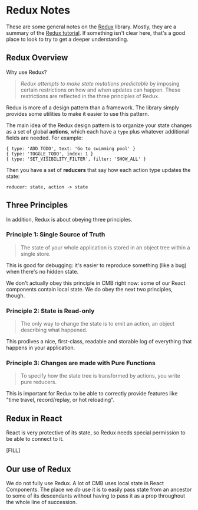 # Redux Notes

These are some general notes on the [Redux](https://redux.js.org/) library.
Mostly, they are a summary of the
[Redux tutorial](https://redux.js.org/introduction/motivation). If something
isn't clear here, that's a good place to look to try to get a deeper
understanding.

## Redux Overview

Why use Redux?

> _Redux attempts to make state mutations predictable_ by imposing certain
> restrictions on how and when updates can happen. These restrictions are
> reflected in the three principles of Redux.

Redux is more of a design pattern than a framework. The library simply provides
some utilities to make it easier to use this pattern.

The main idea of the Redux design pattern is to organize your state changes as a
set of global **actions**, which each have a `type` plus whatever additional
fields are needed. For example:

    { type: 'ADD_TODO', text: 'Go to swimming pool' }
    { type: 'TOGGLE_TODO', index: 1 }
    { type: 'SET_VISIBILITY_FILTER', filter: 'SHOW_ALL' }

Then you have a set of **reducers** that say how each action type updates the
state:

    reducer: state, action -> state

## Three Principles

In addition, Redux is about obeying three principles.

### Principle 1: Single Source of Truth

> The state of your whole application is stored in an object tree within a
> single store.

This is good for debugging: it's easier to reproduce something (like a bug) when
there's no hidden state.

We don't actually obey this principle in CMB right now: some of our React
components contain local state. We do obey the next two principles, though.

### Principle 2: State is Read-only

> The only way to change the state is to emit an action, an object describing
> what happened.

This prodives a nice, first-class, readable and storable log of everything that
happens in your application.

### Principle 3: Changes are made with Pure Functions

> To specify how the state tree is transformed by actions, you write pure
> reducers.

This is important for Redux to be able to correctly provide features like "time
travel, record/replay, or hot reloading".

## Redux in React

React is very protective of its state, so Redux needs special permission to be
able to connect to it.

[FILL]


## Our use of Redux

We do not fully use Redux. A lot of CMB uses local state in React Components.
The place we _do_ use it is to easily pass state from an ancestor to some of its
descendants without having to pass it as a prop throughout the whole line of
succession.
